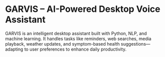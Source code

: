 # GARVIS – AI-Powered Desktop Voice Assistant
GARVIS is an intelligent desktop assistant built with Python, NLP, and machine learning. It handles tasks like reminders, web searches, media playback, weather updates, and symptom-based health suggestions—adapting to user preferences to enhance daily productivity.

